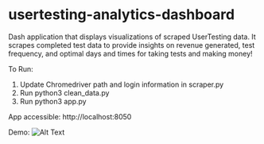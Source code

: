 # usertesting-analytics-dashboard
Dash application that displays visualizations of scraped UserTesting data. It scrapes completed test data to provide insights on revenue generated, test frequency, and optimal days and times for taking tests and making money!

To Run:
1) Update Chromedriver path and login information in scraper.py
2) Run python3 clean_data.py
3) Run python3 app.py

App accessible: http://localhost:8050

Demo:
![Alt Text](https://im2.ezgif.com/tmp/ezgif-2-6c018adecc.gif)



